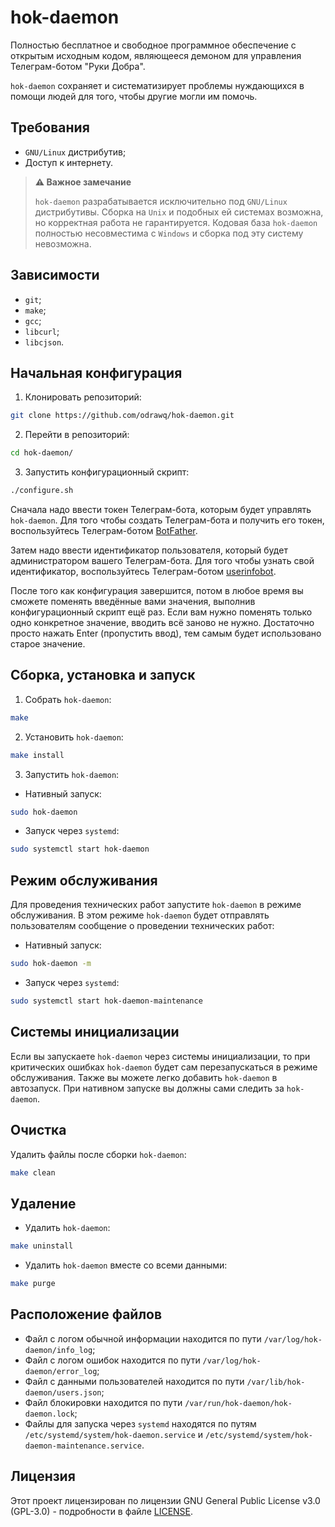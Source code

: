 # hok-daemon
Полностью бесплатное и свободное программное обеспечение с открытым исходным кодом, являющееся демоном для управления Телеграм-ботом "Руки Добра".

`hok-daemon` сохраняет и систематизирует проблемы нуждающихся в помощи людей для того, чтобы другие могли им помочь.
## Требования
- `GNU/Linux` дистрибутив;
- Доступ к интернету.
>**⚠️ Важное замечание**
>
>`hok-daemon` разрабатывается исключительно под `GNU/Linux` дистрибутивы. Сборка на `Unix` и подобных ей системах возможна, но корректная работа не гарантируется. Кодовая база `hok-daemon` полностью несовместима с `Windows` и сборка под эту систему невозможна.
## Зависимости
- `git`;
- `make`;
- `gcc`;
- `libcurl`;
- `libcjson`.
## Начальная конфигурация
1. Клонировать репозиторий:
```bash
git clone https://github.com/odrawq/hok-daemon.git
```
2. Перейти в репозиторий:
```bash
cd hok-daemon/
```
3. Запустить конфигурационный скрипт:
```bash
./configure.sh
```
Сначала надо ввести токен Телеграм-бота, которым будет управлять `hok-daemon`. Для того чтобы создать Телеграм-бота и получить его токен, воспользуйтесь Телеграм-ботом [BotFather](https://t.me/BotFather).

Затем надо ввести идентификатор пользователя, который будет администратором вашего Телеграм-бота. Для того чтобы узнать свой идентификатор, воспользуйтесь Телеграм-ботом [userinfobot](https://t.me/userinfobot).

После того как конфигурация завершится, потом в любое время вы сможете поменять введённые вами значения, выполнив конфигурационный скрипт ещё раз. Если вам нужно поменять только одно конкретное значение, вводить всё заново не нужно. Достаточно просто нажать Enter (пропустить ввод), тем самым будет использовано старое значение.
## Сборка, установка и запуск
1. Собрать `hok-daemon`:
```bash
make
```
2. Установить `hok-daemon`:
```bash
make install
```
3. Запустить `hok-daemon`:
- Нативный запуск:
```bash
sudo hok-daemon
```
- Запуск через `systemd`:
```bash
sudo systemctl start hok-daemon
```
## Режим обслуживания
Для проведения технических работ запустите `hok-daemon` в режиме обслуживания. В этом режиме `hok-daemon` будет отправлять пользователям сообщение о проведении технических работ:
- Нативный запуск:
```bash
sudo hok-daemon -m
```
- Запуск через `systemd`:
```bash
sudo systemctl start hok-daemon-maintenance
```
## Системы инициализации
Если вы запускаете `hok-daemon` через системы инициализации, то при критических ошибках `hok-daemon` будет сам перезапускаться в режиме обслуживания. Также вы можете легко добавить `hok-daemon` в автозапуск. При нативном запуске вы должны сами следить за `hok-daemon`.
## Очистка
Удалить файлы после сборки `hok-daemon`:
```bash
make clean
```
## Удаление
- Удалить `hok-daemon`:
```bash
make uninstall
```
- Удалить `hok-daemon` вместе со всеми данными:
```bash
make purge
```
## Расположение файлов
- Файл с логом обычной информации находится по пути `/var/log/hok-daemon/info_log`;
- Файл с логом ошибок находится по пути `/var/log/hok-daemon/error_log`;
- Файл с данными пользователей находится по пути `/var/lib/hok-daemon/users.json`;
- Файл блокировки находится по пути `/var/run/hok-daemon/hok-daemon.lock`;
- Файлы для запуска через `systemd` находятся по путям `/etc/systemd/system/hok-daemon.service` и `/etc/systemd/system/hok-daemon-maintenance.service`.
## Лицензия
Этот проект лицензирован по лицензии GNU General Public License v3.0 (GPL-3.0) - подробности в файле [LICENSE](LICENSE).
